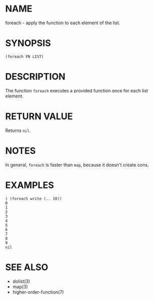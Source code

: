 # NAME
foreach - apply the function to each element of the list.

# SYNOPSIS

    (foreach FN LIST)

# DESCRIPTION
The function `foreach` executes a provided function once for each list element.

# RETURN VALUE
Returns `nil`.

# NOTES
In general, `foreach` is faster than `map`, because it doesn't create cons.

# EXAMPLES

    ) (foreach write (.. 10))
    0
    1
    2
    3
    4
    5
    6
    7
    8
    9
    nil

# SEE ALSO
- dolist(3)
- map(3)
- higher-order-function(7)
